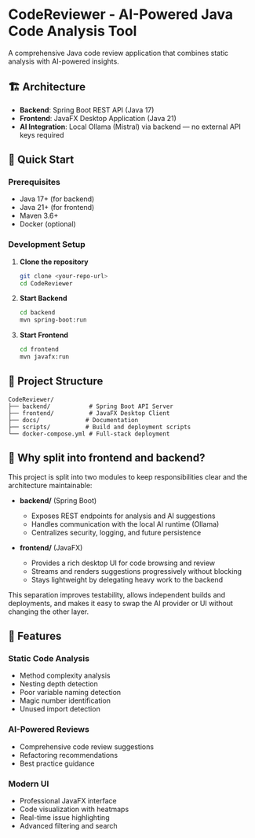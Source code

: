# CodeReviewer - AI-Powered Java Code Analysis Tool

A comprehensive Java code review application that combines static analysis with AI-powered insights.

## 🏗️ Architecture

- **Backend**: Spring Boot REST API (Java 17)
- **Frontend**: JavaFX Desktop Application (Java 21)
- **AI Integration**: Local Ollama (Mistral) via backend — no external API keys required

## 🚀 Quick Start

### Prerequisites
- Java 17+ (for backend)
- Java 21+ (for frontend)
- Maven 3.6+
- Docker (optional)

### Development Setup

1. **Clone the repository**
   ```bash
   git clone <your-repo-url>
   cd CodeReviewer
   ```

2. **Start Backend**
   ```bash
   cd backend
   mvn spring-boot:run
   ```

3. **Start Frontend**
   ```bash
   cd frontend
   mvn javafx:run
   ```

## 📁 Project Structure

```
CodeReviewer/
├── backend/           # Spring Boot API Server
├── frontend/          # JavaFX Desktop Client
├── docs/             # Documentation
├── scripts/          # Build and deployment scripts
└── docker-compose.yml # Full-stack deployment
```

## 🤝 Why split into frontend and backend?

This project is split into two modules to keep responsibilities clear and the architecture maintainable:

- **backend/** (Spring Boot)
   - Exposes REST endpoints for analysis and AI suggestions
   - Handles communication with the local AI runtime (Ollama)
   - Centralizes security, logging, and future persistence

- **frontend/** (JavaFX)
   - Provides a rich desktop UI for code browsing and review
   - Streams and renders suggestions progressively without blocking
   - Stays lightweight by delegating heavy work to the backend

This separation improves testability, allows independent builds and deployments, and makes it easy to swap the AI provider or UI without changing the other layer.

## 🔧 Features

### Static Code Analysis
- Method complexity analysis
- Nesting depth detection
- Poor variable naming detection
- Magic number identification
- Unused import detection

### AI-Powered Reviews
- Comprehensive code review suggestions
- Refactoring recommendations
- Best practice guidance

### Modern UI
- Professional JavaFX interface
- Code visualization with heatmaps
- Real-time issue highlighting
- Advanced filtering and search
